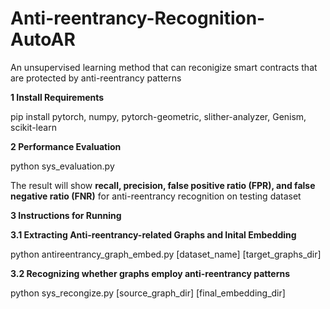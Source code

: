 # Anti-reentrancy-Recognition-AutoAR
An unsupervised learning method that can reconigize smart contracts that are protected by anti-reentrancy patterns

**1 Install Requirements**

pip install pytorch, numpy, pytorch-geometric, slither-analyzer, Genism, scikit-learn

**2 Performance Evaluation**

python sys_evaluation.py

The result will show **recall, precision, false positive ratio (FPR), and false negative ratio (FNR)** for anti-reentrancy recognition on testing dataset


**3 Instructions for Running**

**3.1 Extracting Anti-reentrancy-related Graphs and Inital Embedding**

python antireentrancy_graph_embed.py [dataset_name] [target_graphs_dir]


**3.2 Recognizing whether graphs employ anti-reentrancy patterns**

python sys_recongize.py [source_graph_dir] [final_embedding_dir]

